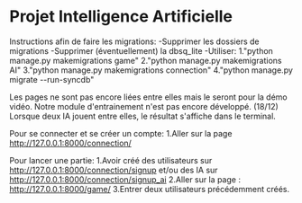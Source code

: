 # Projet Intelligence Artificielle
Instructions afin de faire les migrations:
-Supprimer les dossiers de migrations
-Supprimer (éventuellement) la dbsq_lite
-Utiliser:
1."python manage.py makemigrations game"
2."python manage.py makemigrations AI"
3."python manage.py makemigrations connection"
4."python manage.py migrate --run-syncdb"

Les pages ne sont pas encore liées entre elles mais le seront pour la démo vidéo.
Notre module d'entrainement n'est pas encore développé. (18/12)
Lorsque deux IA jouent entre elles, le résultat s'affiche dans le terminal.


Pour se connecter et se créer un compte:
1.Aller sur la page http://127.0.0.1:8000/connection/

Pour lancer une partie:
1.Avoir créé des utilisateurs sur http://127.0.0.1:8000/connection/signup et/ou des IA sur http://127.0.0.1:8000/connection/signup_ai
2.Aller sur la page : http://127.0.0.1:8000/game/
3.Entrer deux utilisateurs précédemment créés.